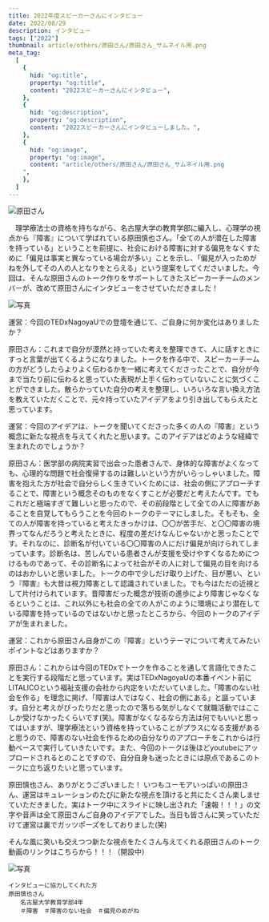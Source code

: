 ```yaml
---
title: 2022年度スピーカーさんにインタビュー
date: 2022/08/29
description: インタビュー
tags: ["2022"]
thumbnail: article/others/原田さん/原田さん_サムネイル用.png
meta_tag:
  [
    {
      hid: "og:title",
      property: "og:title",
      content: "2022スピーカーさんにインタビュー",
    },
    {
      hid: "og:description",
      property: "og:description",
      content: "2022スピーカーさんにインタビューしました。",
    },
    {
      hid: "og:image",
      property: "og:image",
      content: "article/others/原田さん/原田さん_サムネイル用.png
    ",
    },
  ]
---
```


![原田さん](article/others/原田さん/原田さん_サムネイル用.png)

　理学療法士の資格を持ちながら、名古屋大学の教育学部に編入し、心理学の視点から『障害』について学ばれている原田慎也さん。「全ての人が潜在した障害を持っている」ということを前提に、社会における障害に対する偏見をなくすために「偏見は事実と異なっている場合が多い」ことを示し、「偏見が入っためがねを外してその人の人となりをとらえる」という提案をしてくださいました。今回は、そんな原田さんのトーク作りをサポートしてきたスピーカーチームのメンバーが、改めて原田さんにインタビューをさせていただきました！

![写真](article/others/原田さん/原田さん_インタビュー.jpg)

運営：今回のTEDxNagoyaUでの登壇を通じて、ご自身に何か変化はありましたか？

原田さん：これまで自分が漠然と持っていた考えを整理できて、人に話すときにすっと言葉が出てくるようになりました。トークを作る中で、スピーカーチームの方がどうしたらよりよく伝わるかを一緒に考えてくださったことで、自分が今まで当たり前に伝わると思っていた表現が上手く伝わっていないことに気づくことができました。散らかっていた自分の考えを整理し、いろいろな言い換え方法を教えていただくことで、元々持っていたアイデアをより引き出してもらえたと思っています。


運営：今回のアイデアは、トークを聞いてくださった多くの人の『障害』という概念に新たな視点を与えてくれたと思います。このアイデアはどのような経緯で生まれたのでしょうか？

原田さん：医学部の病院実習で出会った患者さんで、身体的な障害がよくなっても、心理的な問題で社会復帰するのは難しいという方がいらっしゃいました。障害を抱えた方が社会で自分らしく生きていくためには、社会の側にアプローチすることで、障害という概念そのものをなくすことが必要だと考えたんです。でもこれだと極端すぎて難しいと思ったので、その前段階として全ての人に障害があることを自覚してもらうことを今回のトークのテーマにしました。そもそも、全ての人が障害を持っていると考えたきっかけは、〇〇が苦手だ、と〇〇障害の境界ってなんだろうと考えたときに、程度の差だけなんじゃないかと思ったことです。それなのに、診断名が付いている〇〇障害の人にだけ偏見が向けられてしまっています。診断名は、苦しんでいる患者さんが支援を受けやすくなるためにつけるものであって、その診断名によって社会がその人に対して偏見の目を向けるのはおかしいと思いました。トークの中で少しだけ取り上げた、目が悪い、という『障害』も大昔は視力障害として認識されていました。でも今はただの近視として片付けられています。昔障害だった概念が技術の進歩により障害じゃなくなるということは、これ以外にも社会の全ての人がこのように環境により潜在している障害を持っているのではないかと思ったところから、今回のトークのアイデアが生まれました。


運営：これから原田さん自身がこの『障害』というテーマについて考えてみたいポイントなどはありますか？

原田さん：これからは今回のTEDxでトークを作ることを通して言語化できたことを実行する段階だと思っています。実はTEDxNagoyaUの本番イベント前にLITALICOという福祉支援の会社から内定をいただいていました。「障害のない社会を作る」を理念に掲げ、「障害は人ではなく、社会の側にある」と謳っています。自分と考えがぴったりだと思ったので落ちる気がしなくて就職活動ではここしか受けなかったくらいです(笑)。障害がなくなるなら方法は何でもいいと思ってはいますが、理学療法という資格を持っていることがプラスになる支援があると思うので、障害のない社会を作るための自分なりのアプローチをこれからは行動ベースで実行していきたいです。また、今回のトークは後ほどyoutubeにアップロードされるとのことですので、自分自身も迷ったときには原点であるこのトークに立ち返りたいと思っています。



原田慎也さん、ありがとうございました！
いつもユーモアいっぱいの原田さん、運営はキュレーションのたびに新たな視点を頂けると共にたくさん楽しませていただきました。実はトーク中にスライドに映し出された「速報！！！」の文字や音声は全て原田さんご自身のアイデアでした。当日も皆さんに笑っていただけて運営は裏でガッツポーズをしておりました(笑)

そんな風に笑いも交えつつ新たな視点をたくさん与えてくれる原田さんのトーク動画のリンクはこちらから！！！（開設中）


![写真](article/others/原田さん/原田さん_インタビュー2.jpg)


```:
インタビューに協力してくれた方
原田慎也さん
　　名古屋大学教育学部4年
　　＃障害　＃障害のない社会　＃偏見のめがね

